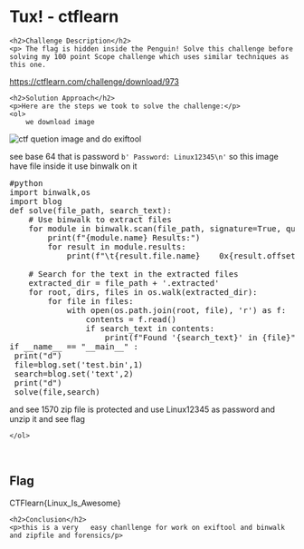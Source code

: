 <!DOCTYPE html>
<html>

<body>
    <h1>Tux! - ctflearn</h1>

    <h2>Challenge Description</h2>
    <p> The flag is hidden inside the Penguin! Solve this challenge before solving my 100 point Scope challenge which uses similar techniques as this one.
https://ctflearn.com/challenge/download/973
</p>
 
    <h2>Solution Approach</h2>
    <p>Here are the steps we took to solve the challenge:</p>
    <ol>
        we download image
 <img src=" https://cybersecctf.github.io/blog/2024/practice/ctflearn/Tux/973.png" alt="ctf quetion image" class="inline"/>
and do exiftool  
 
 see base 64 that is password  <code>b'      Password: Linux12345\n'</code>    so this image have 
file inside it use binwalk on it
<pre>
#python
import binwalk,os
import blog 
def solve(file_path, search_text):
    # Use binwalk to extract files
    for module in binwalk.scan(file_path, signature=True, quiet=False, extract=True):
        print(f"{module.name} Results:")
        for result in module.results:
            print(f"\t{result.file.name}    0x{result.offset:X}    {result.description}")

    # Search for the text in the extracted files
    extracted_dir = file_path + '.extracted'
    for root, dirs, files in os.walk(extracted_dir):
        for file in files:
            with open(os.path.join(root, file), 'r') as f:
                contents = f.read()
                if search_text in contents:
                    print(f"Found '{search_text}' in {file}")
if __name__ == "__main__" :
 print("d")
 file=blog.set('test.bin',1)
 search=blog.set('text',2)
 print("d")
 solve(file,search)
</pre>
and see 1570 zip file is protected and use Linux12345 as password and unzip it and see flag
    
    </ol>
<br>
    <h2>Flag</h2>
    <p class="flag">CTFlearn{Linux_Is_Awesome}
</p>

    <h2>Conclusion</h2>
    <p>this is a very   easy chanllenge for work on exiftool and binwalk and zipfile and forensics/p>
</body>
</html>


